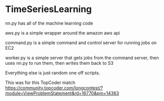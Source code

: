 # TimeSeriesLearning

nn.py has all of the machine learning code

aws.py is a simple wrapper around the amazon aws api

command.py is a simple command and control server for running jobs on EC2

worker.py is a simple server that gets jobs from the command server, then uses nn.py to run them, then writes them back to S3

Everything else is just random one off scripts. 

This was for this TopCoder match https://community.topcoder.com/longcontest/?module=ViewProblemStatement&rd=16770&pm=14363
